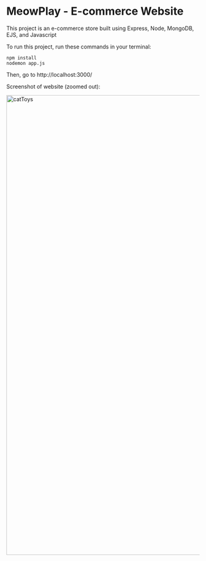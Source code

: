 # MeowPlay - E-commerce Website


This project is an e-commerce store built using Express, Node, MongoDB, EJS, and Javascript

To run this project, run these commands in your terminal:
```
npm install
nodemon app.js
```
Then, go to http://localhost:3000/

Screenshot of website (zoomed out):


<img width="1200" alt="catToys" src="https://user-images.githubusercontent.com/101498370/185266783-e4cce412-da80-491e-9a39-f59f9a83ed1b.png">
